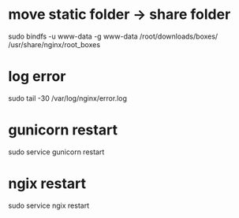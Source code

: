 # move static folder -> share folder
sudo bindfs -u www-data -g www-data /root/downloads/boxes/ /usr/share/nginx/root_boxes

# log error
sudo tail -30 /var/log/nginx/error.log

# gunicorn restart
sudo service gunicorn restart

# ngix restart
sudo service ngix restart